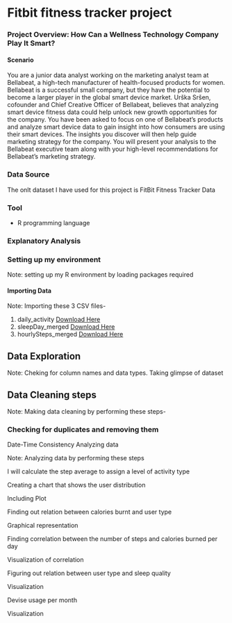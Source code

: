 # Fitbit fitness tracker project
### Project Overview: How Can a Wellness Technology Company Play It Smart?
#### Scenario
You are a junior data analyst working on the marketing analyst team at Bellabeat, a high-tech manufacturer of health-focused
products for women. Bellabeat is a successful small company, but they have the potential to become a larger player in the
global smart device market. Urška Sršen, cofounder and Chief Creative Officer of Bellabeat, believes that analyzing smart
device fitness data could help unlock new growth opportunities for the company. You have been asked to focus on one of
Bellabeat’s products and analyze smart device data to gain insight into how consumers are using their smart devices. The
insights you discover will then help guide marketing strategy for the company. You will present your analysis to the Bellabeat executive team along with your high-level recommendations for Bellabeat’s marketing strategy.
### Data Source
The onlt dataset I have used for this project is FitBit Fitness Tracker Data
### Tool
- R programming language
### Explanatory Analysis

### Setting up my environment
Note:  setting up my R environment by loading packages required

#### Importing Data
Note: Importing these 3 CSV files- 
1. daily_activity [Download Here](dailySteps_merged)
3. sleepDay_merged [Download Here](sleepDay_merged)
4. hourlySteps_merged [Download Here](hourlySteps_merged)

## Data Exploration
Note: Cheking for column names and data types. Taking glimpse of dataset

## Data Cleaning steps
Note: Making data cleaning by performing these steps-

### Checking for duplicates and removing them
Date-Time Consistency
Analyzing data

Note: Analyzing data by performing these steps

I will calculate the step average to assign a level of activity type

Creating a chart that shows the user distribution

Including Plot



Finding out relation between calories burnt and user type

Graphical representation



Finding correlation between the number of steps and calories burned per day

Visualization of correlation



Figuring out relation between user type and sleep quality

Visualization



Devise usage per month

Visualization

